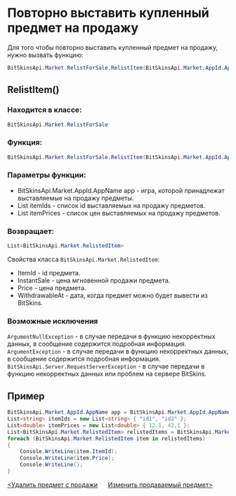 ﻿# Повторно выставить купленный предмет на продажу

Для того чтобы повторно выставить купленный предмет на продажу, нужно вызвать функцию:

```csharp
BitSkinsApi.Market.RelistForSale.RelistItem(BitSkinsApi.Market.AppId.AppName app, List<string> itemIds, List<double> itemPrices);
```

## RelistItem()

### Находится в классе:

```csharp
BitSkinsApi.Market.RelistForSale
```

### Функция:

```csharp
BitSkinsApi.Market.RelistForSale.RelistItem(BitSkinsApi.Market.AppId.AppName app, List<string> itemIds, List<double> itemPrices);
```

### Параметры функции:

* BitSkinsApi.Market.AppId.AppName app - игра, которой принадлежат выставляемые на продажу предметы.
* List<string> itemIds - список id выставляемых на продажу предметов.
* List<double> itemPrices - список цен выставляемых на продажу предметов.

### Возвращает:

```csharp
List<BitSkinsApi.Market.RelistedItem>
```

Свойства класса ```BitSkinsApi.Market.RelistedItem```:
* ItemId - id предмета.
* InstantSale - цена мгновенной продажи предмета.
* Price - цена предмета.
* WithdrawableAt - дата, когда предмет можно будет вывести из BitSkins.

### Возможные исключения
```ArgumentNullException``` - в случае передачи в функцию некорректных данных, в сообщение содержится подробная информация.
\
```ArgumentException``` - в случае передачи в функцию некорректных данных, в сообщение содержится подробная информация.
\
```BitSkinsApi.Server.RequestServerException``` - в случае передачи в функцию некорректных данных или проблем на сервере BitSkins.

## Пример

```csharp
BitSkinsApi.Market.AppId.AppName app = BitSkinsApi.Market.AppId.AppName.CounterStrikGlobalOffensive;
List<string> itemIds = new List<string> { "id1", "id2" };
List<double> itemPrices = new List<double> { 12.1, 42,1 };
List<BitSkinsApi.Market.RelistedItem> relistedItems = BitSkinsApi.Market.RelistForSale.RelistItem(app, itemIds, itemPrices);
foreach (BitSkinsApi.Market.RelistedItem item in relistedItems)
{
    Console.WriteLine(item.ItemId);
    Console.WriteLine(item.Price);
    Console.WriteLine();
}
```

[<Удалить предмет с продажи](https://github.com/dmitrydnl/BitSkinsApi/blob/master/docs/ru/market/delist_item.md) &nbsp;&nbsp;&nbsp;&nbsp; [Изменить продаваемый предмет>](https://github.com/dmitrydnl/BitSkinsApi/blob/master/docs/ru/market/modify_sale.md)